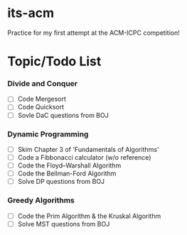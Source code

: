 # its-acm
Practice for my first attempt at the ACM-ICPC competition!

# Topic/Todo List

### Divide and Conquer
- [ ] Code Mergesort
- [ ] Code Quicksort
- [ ] Sovle DaC questions from BOJ

### Dynamic Programming
- [ ] Skim Chapter 3 of 'Fundamentals of Algorithms'
- [ ] Code a Fibbonacci calculator (w/o reference)
- [ ] Code the Floyd–Warshall Algorithm
- [ ] Code the Bellman-Ford Algorithm
- [ ] Solve DP questions from BOJ

### Greedy Algorithms
- [ ] Code the Prim Algorithm & the Kruskal Algorithm
- [ ] Solve MST questions from BOJ
